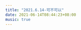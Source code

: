 ```yaml
---
title: "2021.6.14-可不可以"
date: 2021-06-14T08:44:23+08:00
music: true
---
```


<!-- content -->
<meting-js
	name="可不可以"
	artist="张紫豪"
	url="https://one.xunhs.cyou/d/EY12kyaQ/%E9%9F%B3%E4%B9%90/%E5%8F%AF%E4%B8%8D%E5%8F%AF%E4%BB%A5-%E5%BC%A0%E7%B4%AB%E8%B1%AA.mp3?download=1" >
</meting-js>
<!--more-->

